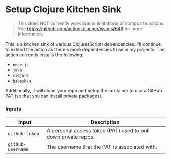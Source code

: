 # Setup Clojure Kitchen Sink

> This does NOT currently work due to limitations of composite actions.
> See https://github.com/actions/runner/issues/646 for more information.

This is a kitchen sink of various Clojure(Script) dependencies.
I'll continue to extend the action as there's more dependencies
I use in my projects. The action currently installs the following:

- `node.js`
- `java`
- `clojure`
- `babashka`

Additionally, it will clone your repo and setup the container
to use a GitHub PAT (so that you can install private packages).

### Inputs

| Input             | Description                                                    |
|-------------------|----------------------------------------------------------------|
| `github-token`    | A personal access token (PAT) used to pull down private repos. |
| `github-username` | The username that the PAT is associated with.                  |
